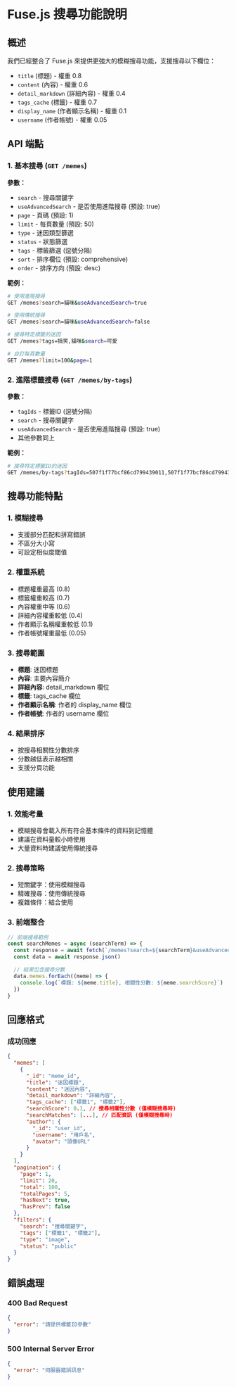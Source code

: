 # Fuse.js 搜尋功能說明

## 概述

我們已經整合了 Fuse.js 來提供更強大的模糊搜尋功能，支援搜尋以下欄位：

- `title` (標題) - 權重 0.8
- `content` (內容) - 權重 0.6
- `detail_markdown` (詳細內容) - 權重 0.4
- `tags_cache` (標籤) - 權重 0.7
- `display_name` (作者顯示名稱) - 權重 0.1
- `username` (作者帳號) - 權重 0.05

## API 端點

### 1. 基本搜尋 (`GET /memes`)

**參數：**

- `search` - 搜尋關鍵字
- `useAdvancedSearch` - 是否使用進階搜尋 (預設: true)
- `page` - 頁碼 (預設: 1)
- `limit` - 每頁數量 (預設: 50)
- `type` - 迷因類型篩選
- `status` - 狀態篩選
- `tags` - 標籤篩選 (逗號分隔)
- `sort` - 排序欄位 (預設: comprehensive)
- `order` - 排序方向 (預設: desc)

**範例：**

```bash
# 使用進階搜尋
GET /memes?search=貓咪&useAdvancedSearch=true

# 使用傳統搜尋
GET /memes?search=貓咪&useAdvancedSearch=false

# 搜尋特定標籤的迷因
GET /memes?tags=搞笑,貓咪&search=可愛

# 自訂每頁數量
GET /memes?limit=100&page=1
```

### 2. 進階標籤搜尋 (`GET /memes/by-tags`)

**參數：**

- `tagIds` - 標籤ID (逗號分隔)
- `search` - 搜尋關鍵字
- `useAdvancedSearch` - 是否使用進階搜尋 (預設: true)
- 其他參數同上

**範例：**

```bash
# 搜尋特定標籤ID的迷因
GET /memes/by-tags?tagIds=507f1f77bcf86cd799439011,507f1f77bcf86cd799439012&search=貓咪
```

## 搜尋功能特點

### 1. 模糊搜尋

- 支援部分匹配和拼寫錯誤
- 不區分大小寫
- 可設定相似度閾值

### 2. 權重系統

- 標題權重最高 (0.8)
- 標籤權重較高 (0.7)
- 內容權重中等 (0.6)
- 詳細內容權重較低 (0.4)
- 作者顯示名稱權重較低 (0.1)
- 作者帳號權重最低 (0.05)

### 3. 搜尋範圍

- **標題**: 迷因標題
- **內容**: 主要內容簡介
- **詳細內容**: detail_markdown 欄位
- **標籤**: tags_cache 欄位
- **作者顯示名稱**: 作者的 display_name 欄位
- **作者帳號**: 作者的 username 欄位

### 4. 結果排序

- 按搜尋相關性分數排序
- 分數越低表示越相關
- 支援分頁功能

## 使用建議

### 1. 效能考量

- 模糊搜尋會載入所有符合基本條件的資料到記憶體
- 建議在資料量較小時使用
- 大量資料時建議使用傳統搜尋

### 2. 搜尋策略

- 短關鍵字：使用模糊搜尋
- 精確搜尋：使用傳統搜尋
- 複雜條件：結合使用

### 3. 前端整合

```javascript
// 前端搜尋範例
const searchMemes = async (searchTerm) => {
  const response = await fetch(`/memes?search=${searchTerm}&useAdvancedSearch=true`)
  const data = await response.json()

  // 結果包含搜尋分數
  data.memes.forEach((meme) => {
    console.log(`標題: ${meme.title}, 相關性分數: ${meme.searchScore}`)
  })
}
```

## 回應格式

### 成功回應

```json
{
  "memes": [
    {
      "_id": "meme_id",
      "title": "迷因標題",
      "content": "迷因內容",
      "detail_markdown": "詳細內容",
      "tags_cache": ["標籤1", "標籤2"],
      "searchScore": 0.1, // 搜尋相關性分數 (僅模糊搜尋時)
      "searchMatches": [...], // 匹配資訊 (僅模糊搜尋時)
      "author": {
        "_id": "user_id",
        "username": "用戶名",
        "avatar": "頭像URL"
      }
    }
  ],
  "pagination": {
    "page": 1,
    "limit": 20,
    "total": 100,
    "totalPages": 5,
    "hasNext": true,
    "hasPrev": false
  },
  "filters": {
    "search": "搜尋關鍵字",
    "tags": ["標籤1", "標籤2"],
    "type": "image",
    "status": "public"
  }
}
```

## 錯誤處理

### 400 Bad Request

```json
{
  "error": "請提供標籤ID參數"
}
```

### 500 Internal Server Error

```json
{
  "error": "伺服器錯誤訊息"
}
```

